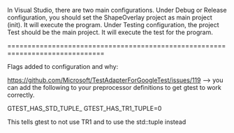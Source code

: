 In Visual Studio, there are two main configurations.
Under Debug or Release configuration, you should set the ShapeOverlay project as main project (init). It will execute the program.
Under Testing configuration, the project Test should be the main project. It will execute the test for the program.

==============================================================================

Flags added to configuration and why:

https://github.com/Microsoft/TestAdapterForGoogleTest/issues/119
--> you can add the following to your preprocessor definitions to get gtest to work correctly.

GTEST_HAS_STD_TUPLE_
GTEST_HAS_TR1_TUPLE=0

This tells gtest to not use TR1 and to use the std::tuple instead